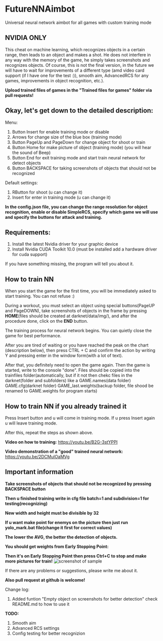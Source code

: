 # FutureNNAimbot
Universal neural network aimbot for all games with custom training mode

## NVIDIA ONLY

This cheat on machine learning, which recognizes objects in a certain range, then leads to an object and makes a shot. He does not interfere in any way with the memory of the game, he simply takes screenshots and recognizes objects.
Of course, this is not the final version, in the future we will have to wait for improvements of a different type (amd video card support (if I have one for the test :)), smooth aim, AdvancedRCS for any games, improvements in object recognition, etc.).

**Upload trained files of games in the "Trained files for games" folder via pull requests!**

Okay, let's get down to the detailed description:
---
Menu:
1. Button Insert for enable training mode or disable
2. Arrows for change size of the blue box (training mode)
3. Button PageUp and PageDown for change object for shoot or train
4. Button Home for make picture of object (training mode) (you will hear the sound of Beep)
5. Button End for exit training mode and start train neural network for detect objects
6. Button BACKSPACE for taking screenshots of objects that should not be recognized

Default settings:
1. RButton for shoot (u can change it)
2. Insert for enter in training mode (u can change it)

**In the config.json file, you can change the range resolution for object recognition, enable or disable SimpleRCS, specify which game we will use and specify the buttons for attack and training.**

Requirements:
---
1. Install the latest Nvidia driver for your graphic device
2. Install Nvidia CUDA Toolkit 10.0 (must be installed add a hardware driver for cuda support)

If you have something missing, the program will tell you about it.

How to train NN
---
When you start the game for the first time, you will be immediately asked to start training. You can not refuse :)

During a workout, you must select an object using special buttons(PageUP and PageDOWN), take screenshots of objects in the frame by pressing **HOME**(files should be created at darknet/data/img/), and after the procedure done, click on the **END** button.

The training process for neural network begins. You can quietly close the game for best performance.

After you are tired of waiting or you have reached the peak on the chart (description below), then press CTRL + C and confirm the action by writing Y and pressing enter in the window form(with a lot of text).

After that, you definitely need to open the game again. Then the game is started, write to the console "done".
Files should be copied into the trainfiles folder(automatically, but if it not then chekc files in the darknet(folder and subfolders) like a GAME.names(data folder) GAME.cfg(darknet folder) GAME_last.weights(backup folder, file shood be renamed to GAME.weights for program starts)

How to train NN if you already trained it
---
Press Insert button and u will come in training mode. If u press Insert again u will leave training mode.

After this, repeat the steps as shown above.


**Video on how to training:** https://youtu.be/B2G-3stYPPI

**Video demonstration of a "good" trained neural network:** https://youtu.be/2DCMulOaMVg



Important information
---
**Take screenshots of objects that should not be recognized by pressing BACKSPACE button**

**Then u finished training write in cfg file batch=1 and subdivision=1 for testing(recognizing)**

**New width and height must be divisible by 32**

**If u want make point for enemys on the picture then just run yolo_mark.bat file(change it first for correct values)**

**The lower the AVG, the better the detection of objects.**

**You should get weights from Early Stopping Point:**

**Then it's on Early Stopping Point then press Ctrl+C to stop and make more pictures for train!**
![screenshot of sample](https://camo.githubusercontent.com/51af5be5cfa94b6d741c90d10a163b168bf9170e/68747470733a2f2f6873746f2e6f72672f66696c65732f3564632f3761652f3766612f35646337616537666164396434653365623361343834633538626663316666352e706e67)

If there are any problems or suggestions, please write me about it.

**Also pull request at github is welcome!**


Change log:
1. Added funtion "Empty object on screenshots for better detection" check README.md to how to use it

**TODO:**
1. Smooth aim
2. Advanced RCS settings
3. Config testing for better recognizion
